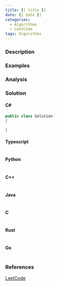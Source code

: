 ```yaml
---
title: {{ title }}
date: {{ date }}
categories: 
  - Algorithms
  - LeetCode
tags: Algorithms
---
```


### Description

### Examples

### Analysis

### Solution

#### C#

```csharp
public class Solution
{

}
```

#### Typescript

```typescript

```

#### Python

```py

```

#### C++

```cpp

```

#### Java

```java

```

#### C

```c

```

#### Rust

```rust

```

#### Go

```go

```

### References

[LeetCode](https://leetcode.cn)
